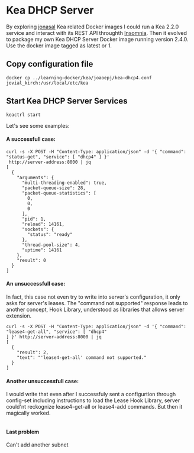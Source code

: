 # Kea DHCP Server

By exploring [jonasal](https://hub.docker.com/u/jonasal) Kea related Docker images I could run a Kea 2.2.0 service and interact with its REST API throughth [Insomnia](https://insomnia.rest/products/insomnia). Then it evolved to package my own Kea DHCP Server Docker image running version 2.4.0. Use the docker image tagged as latest or 1.

## Copy configuration file

```
docker cp ../learning-docker/kea/joaoepj/kea-dhcp4.conf jovial_kirch:/usr/local/etc/kea
```
## Start Kea DHCP Server Services
```
keactrl start
```


Let's see some examples:

#### A successfull case:

```
curl -s -X POST -H "Content-Type: application/json" -d '{ "command": "status-get", "service": [ "dhcp4" ] }'
 http://server-address:8000 | jq
[
  {
    "arguments": {
      "multi-threading-enabled": true,
      "packet-queue-size": 28,
      "packet-queue-statistics": [
        0,
        0,
        0
      ],
      "pid": 1,
      "reload": 14161,
      "sockets": {
        "status": "ready"
      },
      "thread-pool-size": 4,
      "uptime": 14161
    },
    "result": 0
  }
]
```

#### An unsuccessfull case:

In fact, this case not even try to write into server's configuration, it only asks for server's leases. The "command not supported" response leads to another concept, Hook Library, understood as libraries that allows server extension.

```
curl -s -X POST -H "Content-Type: application/json" -d '{ "command": "lease4-get-all", "service": [ "dhcp4"
] }' http://server-address:8000 | jq
[
  {
    "result": 2,
    "text": "'lease4-get-all' command not supported."
  }
]
```

#### Another unsuccessfull case:

I would write that even after I successfuly sent a configurtion through config-set including instructions to load the Lease Hook Library, server could'nt reckognize lease4-get-all or lease4-add commands. But then it magically worked.
```

```
#### Last problem

Can't add another subnet